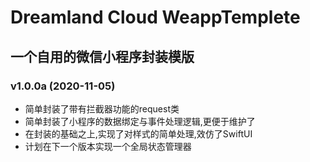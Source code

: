 # Dreamland Cloud WeappTemplete  
## 一个自用的微信小程序封装模版  

### v1.0.0a (2020-11-05)  
- 简单封装了带有拦截器功能的request类  
- 简单封装了小程序的数据绑定与事件处理逻辑,更便于维护了  
- 在封装的基础之上,实现了对样式的简单处理,效仿了SwiftUI  
- 计划在下一个版本实现一个全局状态管理器  